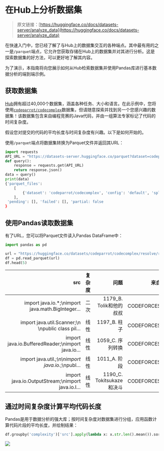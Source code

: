 # 在Hub上分析数据集

> 原文链接：[https://huggingface.co/docs/datasets-server/analyze_data](https://huggingface.co/docs/datasets-server/analyze_data)

在快速入门中，您已经了解了与Hub上的数据集交互的各种端点。其中最有用的之一是`/parquet`端点，它允许您获取存储在Hub上的数据集并对其进行分析。这是探索数据集的好方法，可以更好地了解其内容。

为了演示，本指南将向您展示如何从Hub检索数据集并使用Pandas库进行基本数据分析的端到端示例。

## 获取数据集

[Hub](https://huggingface.co/datasets)拥有超过40,000个数据集，涵盖各种任务、大小和语言。在此示例中，您将使用[`codeparrot/codecomplex`](https://huggingface.co/datasets/codeparrot/codecomplex)数据集，但请随意探索并找到另一个您感兴趣的数据集！该数据集包含来自编程竞赛的Java代码，并由一组算法专家标记了代码的时间复杂度。

假设您对提交的代码的平均长度与时间复杂度有兴趣。以下是如何开始的。

使用`/parquet`端点将数据集转换为Parquet文件并返回其URL：

```py
import requests
API_URL = "https://datasets-server.huggingface.co/parquet?dataset=codeparrot/codecomplex"
def query():
    response = requests.get(API_URL)
    return response.json()
data = query()
print(data)
{'parquet_files': 
    [
        {'dataset': 'codeparrot/codecomplex', 'config': 'default', 'split': 'train', 'url': 'https://huggingface.co/datasets/codeparrot/codecomplex/resolve/refs%2Fconvert%2Fparquet/default/train/0000.parquet', 'filename': '0000.parquet', 'size': 4115908}
    ], 
 'pending': [], 'failed': [], 'partial: false
}
```

## 使用Pandas读取数据集

有了URL，您可以将Parquet文件读入Pandas DataFrame中：

```py
import pandas as pd

url = "https://huggingface.co/datasets/codeparrot/codecomplex/resolve/refs%2Fconvert%2Fparquet/default/train/0000.parquet"
df = pd.read_parquet(url)
df.head(5)
```

| src | 复杂度 | 问题 | 来自 |
| --: | --: | --: | --: |
| import java.io.*;\nimport java.math.BigInteger… | 二次 | 1179_B. Tolik和他的叔叔 | CODEFORCES |
| import java.util.Scanner;\n \npublic class pil… | 线性 | 1197_B. 柱子 | CODEFORCES |
| import java.io.BufferedReader;\nimport java.io… | 线性 | 1059_C. 序列转换 | CODEFORCES |
| import java.util.*;\n\nimport java.io.*;\npubl… | 线性 | 1011_A. 阶段 | CODEFORCES |
| import java.io.OutputStream;\nimport java.io.I… | 线性 | 1190_C. Tokitsukaze和决斗 | CODEFORCES |

## 通过时间复杂度计算平均代码长度

Pandas是用于数据分析的强大库；按时间复杂度对数据集进行分组，应用函数计算代码片段的平均长度，并绘制结果：

```py
df.groupby('complexity')['src'].apply(lambda x: x.str.len().mean()).sort_values(ascending=False).plot.barh(color="orange")
```

![](../Images/7de93a91b1115e077942c544945b223d.png)

